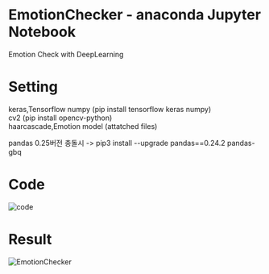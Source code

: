 # EmotionChecker - anaconda Jupyter Notebook
Emotion Check with DeepLearning

# Setting
keras,Tensorflow numpy (pip install tensorflow keras numpy)<br>
cv2 (pip install opencv-python)<br>
haarcascade,Emotion model (attatched files)

pandas 0.25버전 충돌시 -> pip3 install --upgrade pandas==0.24.2 pandas-gbq

# Code

![code](https://user-images.githubusercontent.com/88410343/138286065-e7bb710e-2d60-4d83-ac40-11b7ca465ad4.png)

# Result

![EmotionChecker](https://user-images.githubusercontent.com/88410343/138281654-463b7145-c3ce-4691-a337-0141389f40c8.png)
